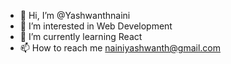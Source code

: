 - 👋 Hi, I’m @Yashwanthnaini
- 👀 I’m interested in Web Development
- 🌱 I’m currently learning React
- 📫 How to reach me nainiyashwanth@gmail.com

<!---
Yashwanthnaini/Yashwanthnaini is a ✨ special ✨ repository because its `README.md` (this file) appears on your GitHub profile.
You can click the Preview link to take a look at your changes.
--->
